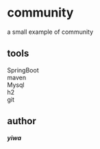# community
a small example of community

## tools
SpringBoot   
maven  
Mysql  
h2  
git  

## author
***yiwa***


